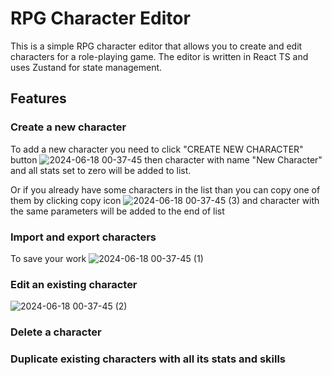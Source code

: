 # RPG Character Editor

This is a simple RPG character editor that allows you to create and edit characters for a role-playing game. The editor is written in React TS and uses Zustand for state management.

## Features

### Create a new character

To add a new character you need to click "CREATE NEW CHARACTER" button 
![2024-06-18 00-37-45](https://github.com/6ECCMEPTHIoIIJ/rpg-character-maker/assets/96795933/4c1765b0-22c0-490e-a238-836d439fc805)
then character with name "New Character" and all stats set to zero will be added to list.

Or if you already have some characters in the list than you can copy one of them by clicking copy icon
![2024-06-18 00-37-45 (3)](https://github.com/6ECCMEPTHIoIIJ/rpg-character-maker/assets/96795933/79f3ecba-eb65-4cd7-a99d-015c5d6328c0)
and character with the same parameters will be added to the end of list


### Import and export characters

To save your work 
![2024-06-18 00-37-45 (1)](https://github.com/6ECCMEPTHIoIIJ/rpg-character-maker/assets/96795933/00739b4a-0e96-48fe-ba41-993258a4aecc)

### Edit an existing character 

![2024-06-18 00-37-45 (2)](https://github.com/6ECCMEPTHIoIIJ/rpg-character-maker/assets/96795933/2cc92b73-5dd8-4899-9b75-4a10f49edfb6)

### Delete a character

### Duplicate existing characters with all its stats and skills

